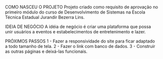 COMO NASCEU O PROJETO
Projeto criado como requisito de aprovação no primeiro módulo do curso de Desenvolvimento de Sistemas na Escola Técnica Estadual Jurandir Bezerra Lins.

IDEIA DE NEGÓCIO
A idéia de negócio é criar uma plataforma que possa unir usuários a eventos e estabelecimentos de entretenimento e lazer.

PRÓXIMOS PASSOS
1 - Fazer a responsividade do site para ficar adaptado a todo tamanho de tela.
2 - Fazer o link com banco de dados.
3 - Construir as outras páginas e deixá-las funcionais.
